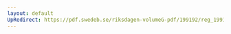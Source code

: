 ```yaml
---
layout: default
UpRedirect: https://pdf.swedeb.se/riksdagen-volumeG-pdf/199192/reg_199192/reg_199192_0748.pdf
---
```

